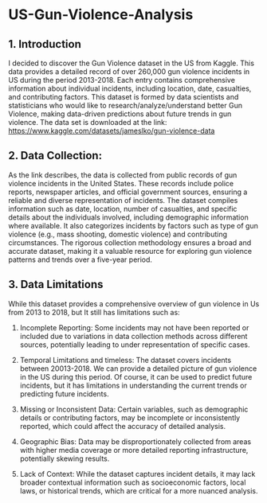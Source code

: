 # US-Gun-Violence-Analysis
## 1. Introduction
I decided to discover the Gun Violence dataset in the US from Kaggle. This data  provides a detailed record of over 260,000 gun violence incidents in US during the period 2013-2018. Each entry contains comprehensive information about individual incidents, including location, date, casualties, and contributing factors. This dataset is formed by data scientists and statisticians who would like to research/analyze/understand better Gun Violence, making data-driven predictions about future trends in gun violence. The data set is downloaded at the link:  https://www.kaggle.com/datasets/jameslko/gun-violence-data
## 2. Data Collection: 
As the link describes, the data is collected from public records of gun violence incidents in the United States. These records include police reports, newspaper articles, and official government sources, ensuring a reliable and diverse representation of incidents. The dataset compiles information such as date, location, number of casualties, and specific details about the individuals involved, including demographic information where available. It also categorizes incidents by factors such as type of gun violence (e.g., mass shooting, domestic violence) and contributing circumstances. The rigorous collection methodology ensures a broad and accurate dataset, making it a valuable resource for exploring gun violence patterns and trends over a five-year period.

## 3. Data Limitations
While this dataset provides a comprehensive overview of gun violence in Us from 2013 to 2018, but It still has limitations such as: 

1. Incomplete Reporting: Some incidents may not have been reported or included due to variations in data collection methods across different sources, potentially leading to under representation of specific cases. 

2. Temporal Limitations and timeless: The dataset covers incidents between 20013-2018. We can provide a detailed picture of gun violence in the US during this period. Of course, it can be used to predict future incidents, but it has limitations in understanding the current trends or predicting future incidents. 

3. Missing or Inconsistent Data: Certain variables, such as demographic details or contributing factors, may be incomplete or inconsistently reported, which could affect the accuracy of detailed analysis. 

4. Geographic Bias: Data may be disproportionately collected from areas with higher media coverage or more detailed reporting infrastructure, potentially skewing results. 

5. Lack of Context: While the dataset captures incident details, it may lack broader contextual information such as socioeconomic factors, local laws, or historical trends, which are critical for a more nuanced analysis.
